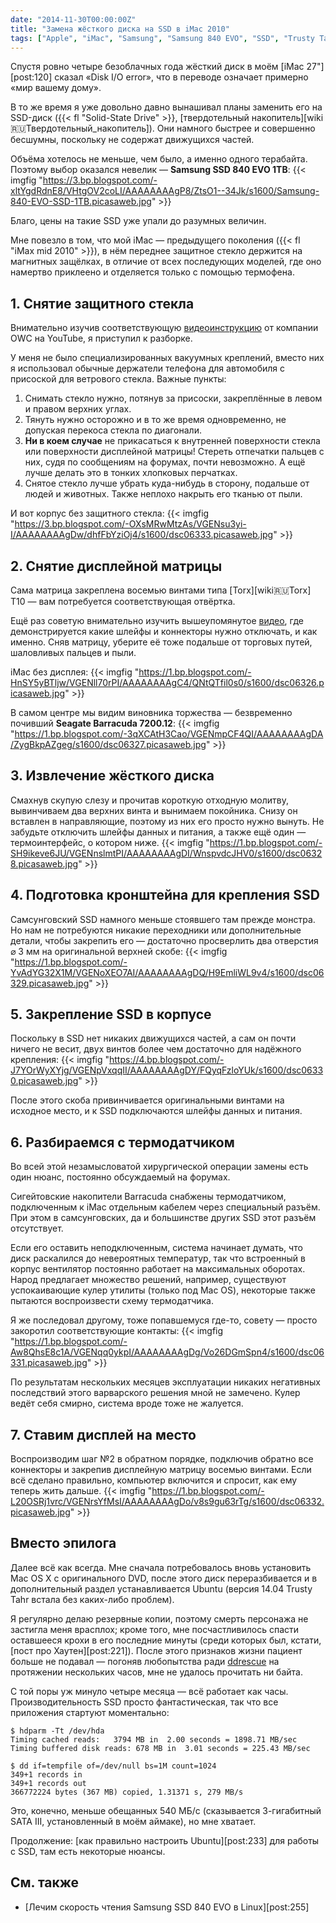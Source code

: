 ```yaml
---
date: "2014-11-30T00:00:00Z"
title: "Замена жёсткого диска на SSD в iMac 2010"
tags: ["Apple", "iMac", "Samsung", "Samsung 840 EVO", "SSD", "Trusty Tahr", "Ubuntu", "гаджеты", "гик-порно", "железо", "очумелые ручки", "ремонт", "сделай сам"]
---
```


Спустя ровно четыре безоблачных года жёсткий диск в моём [iMac 27"][post:120] сказал «Disk I/O error», что в переводе означает примерно «мир вашему дому».

В то же время я уже довольно давно вынашивал планы заменить его на SSD-диск ({{< fl "Solid-State Drive" >}}, [твердотельный накопитель][wiki:ru:Твердотельный_накопитель]). Они намного быстрее и совершенно бесшумны, поскольку не содержат движущихся частей.

<!--more-->

Объёма хотелось не меньше, чем было, а именно одного терабайта. Поэтому выбор оказался невелик — **Samsung SSD 840 EVO 1TB**:
{{< imgfig "https://3.bp.blogspot.com/-xltYgdRdnE8/VHtgOV2coLI/AAAAAAAAgP8/ZtsO1--34Jk/s1600/Samsung-840-EVO-SSD-1TB.picasaweb.jpg" >}}

Благо, цены на такие SSD уже упали до разумных величин.

Мне повезло в том, что мой iMac — предыдущего поколения ({{< fl "iMax mid 2010" >}}), в нём переднее защитное стекло держится на магнитных защёлках, в отличие от всех последующих моделей, где оно намертво приклеено и отделяется только с помощью термофена.

## 1. Снятие защитного стекла

Внимательно изучив соответствующую [видеоинструкцию](http://www.youtube.com/watch?v=F8Li_bPDAow) от компании OWC на YouTube, я приступил к разборке.

У меня не было специализированных вакуумных креплений, вместо них я использовал обычные держатели телефона для автомобиля с присоской для ветрового стекла. Важные пункты:

1. Снимать стекло нужно, потянув за присоски, закреплённые в левом и правом верхних углах.
2. Тянуть нужно осторожно и в то же время одновременно, не допуская перекоса стекла по диагонали.
3. **Ни в коем случае** не прикасаться к внутренней поверхности стекла или поверхности дисплейной матрицы! Стереть отпечатки пальцев с них, судя по сообщениям на форумах, почти невозможно. А ещё лучше делать это в тонких хлопковых перчатках.
4. Снятое стекло лучше убрать куда-нибудь в сторону, подальше от людей и животных. Также неплохо накрыть его тканью от пыли.

И вот корпус без защитного стекла:
{{< imgfig "https://3.bp.blogspot.com/-OXsMRwMtzAs/VGENsu3yi-I/AAAAAAAAgDw/dhfFbYziOj4/s1600/dsc06333.picasaweb.jpg" >}}

## 2. Снятие дисплейной матрицы

Сама матрица закреплена восемью винтами типа [Torx][wiki:ru:Torx] T10 — вам потребуется соответствующая отвёртка.

Ещё раз советую внимательно изучить вышеупомянутое [видео](http://www.youtube.com/watch?v=F8Li_bPDAow), где демонстрируется какие шлейфы и коннекторы нужно отключать, и как именно. Сняв матрицу, уберите её тоже подальше от торговых путей, шаловливых пальцев и пыли.

iMac без дисплея:
{{< imgfig "https://1.bp.blogspot.com/-HnSY5yBTljw/VGENll70rPI/AAAAAAAAgC4/QNtQTfil0s0/s1600/dsc06326.picasaweb.jpg" >}}

В самом центре мы видим виновника торжества — безвременно почивший **Seagate Barracuda 7200.12**:
{{< imgfig "https://1.bp.blogspot.com/-3qXCAtH3Cao/VGENmpCF4QI/AAAAAAAAgDA/ZygBkpAZgeg/s1600/dsc06327.picasaweb.jpg" >}}

## 3. Извлечение жёсткого диска

Смахнув скупую слезу и прочитав короткую отходную молитву, вывинчиваем два верхних винта и вынимаем покойника. Cнизу он вставлен в направляющие, поэтому из них его просто нужно вынуть. Не забудьте отключить шлейфы данных и питания, а также ещё один — термоинтерфейс, о котором ниже.
{{< imgfig "https://1.bp.blogspot.com/-SH9ikeve6JU/VGENnslmtPI/AAAAAAAAgDI/WnspvdcJHV0/s1600/dsc06328.picasaweb.jpg" >}}

## 4. Подготовка кронштейна для крепления SSD

Самсунговский SSD намного меньше стоявшего там прежде монстра. Но нам не потребуются никакие переходники или дополнительные детали, чтобы закрепить его — достаточно просверлить два отверстия ⌀ 3 мм на оригинальной верхней скобе:
{{< imgfig "https://1.bp.blogspot.com/-YvAdYG32X1M/VGENoXEO7AI/AAAAAAAAgDQ/H9EmliWL9v4/s1600/dsc06329.picasaweb.jpg" >}}

## 5. Закрепление SSD в корпусе

Поскольку в SSD нет никаких движущихся частей, а сам он почти ничего не весит, двух винтов более чем достаточно для надёжного крепления:
{{< imgfig "https://4.bp.blogspot.com/-J7YOrWyXYjg/VGENpVxqqII/AAAAAAAAgDY/FQyqFzloYUk/s1600/dsc06330.picasaweb.jpg" >}}

После этого скоба привинчивается оригинальными винтами на исходное место, и к SSD подключаются шлейфы данных и питания.

## 6. Разбираемся с термодатчиком

Во всей этой незамысловатой хирургической операции замены есть один нюанс, постоянно обсуждаемый на форумах.

Сигейтовские накопители Barracuda снабжены термодатчиком, подключенным к iMac отдельным кабелем через специальный разъём. При этом в самсунговских, да и большинстве других SSD этот разъём отсутствует.

Если его оставить неподключенным, система начинает думать, что диск раскалился до невероятных температур, так что встроенный в корпус вентилятор постоянно работает на максимальных оборотах. Народ предлагает множество решений, например, существуют успокаивающие кулер утилиты (только под Mac OS), некоторые также пытаются воспроизвести схему термодатчика.

Я же последовал другому, тоже попавшемуся где-то, совету — просто закоротил соответствующие контакты:
{{< imgfig "https://1.bp.blogspot.com/-Aw8QhsE8c1A/VGENqq0ykpI/AAAAAAAAgDg/Vo26DGmSpn4/s1600/dsc06331.picasaweb.jpg" >}}

По результатам нескольких месяцев эксплуатации никаких негативных последствий этого варварского решения мной не замечено. Кулер ведёт себя смирно, система вроде тоже не жалуется.

## 7. Ставим дисплей на место

Воспроизводим шаг №2 в обратном порядке, подключив обратно все коннекторы и закрепив дисплейную матрицу восемью винтами. Если всё сделано правильно, компьютер включится и спросит, как ему теперь жить дальше.
{{< imgfig "https://1.bp.blogspot.com/-L20OSRj1vrc/VGENrsYfMsI/AAAAAAAAgDo/v8s9gu63rTg/s1600/dsc06332.picasaweb.jpg" >}}

## Вместо эпилога

Далее всё как всегда. Мне сначала потребовалось вновь установить Mac OS X с оригинального DVD, после этого диск переразбивается и в дополнительный раздел устанавливается Ubuntu (версия 14.04 Trusty Tahr встала без каких-либо проблем).

Я регулярно делаю резервные копии, поэтому смерть персонажа не застигла меня врасплох; кроме того, мне посчастливилось спасти оставшееся крохи в его последние минуты (среди которых был, кстати, [пост про Хаутен][post:221]). После этого признаков жизни пациент больше не подавал — погоняв любопытства ради [ddrescue](http://www.gnu.org/software/ddrescue/) на протяжении нескольких часов, мне не удалось прочитать ни байта.

С той поры уж минуло четыре месяца — всё работает как часы. Производительность SSD просто фантастическая, так что все приложения стартуют моментально:

~~~
$ hdparm -Tt /dev/hda
Timing cached reads:   3794 MB in  2.00 seconds = 1898.71 MB/sec
Timing buffered disk reads: 678 MB in  3.01 seconds = 225.43 MB/sec

$ dd if=tempfile of=/dev/null bs=1M count=1024
349+1 records in
349+1 records out
366772224 bytes (367 MB) copied, 1.31371 s, 279 MB/s
~~~

Это, конечно, меньше обещанных 540 МБ/с (сказывается 3-гигабитный SATA III, установленный в моём аймаке), но мне хватает.

Продолжение: [как правильно настроить Ubuntu][post:233] для работы с SSD, там есть некоторые нюансы.

## См. также

* [Лечим скорость чтения Samsung SSD 840 EVO в Linux][post:255]

